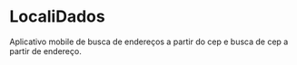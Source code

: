 # LocaliDados
Aplicativo mobile de busca de endereços a partir do cep e busca de cep a partir de endereço.

